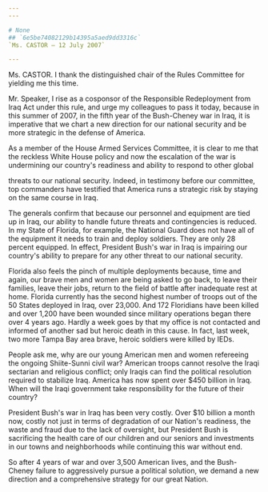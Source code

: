 ```yaml
---
---

# None
## `6e5be74082129b14395a5aed9dd3316c`
`Ms. CASTOR — 12 July 2007`

---
```



Ms. CASTOR. I thank the distinguished chair of the Rules Committee 
for yielding me this time.

Mr. Speaker, I rise as a cosponsor of the Responsible Redeployment 
from Iraq Act under this rule, and urge my colleagues to pass it today, 
because in this summer of 2007, in the fifth year of the Bush-Cheney 
war in Iraq, it is imperative that we chart a new direction for our 
national security and be more strategic in the defense of America.

As a member of the House Armed Services Committee, it is clear to me 
that the reckless White House policy and now the escalation of the war 
is undermining our country's readiness and ability to respond to other 
global


threats to our national security. Indeed, in testimony before our 
committee, top commanders have testified that America runs a strategic 
risk by staying on the same course in Iraq.

The generals confirm that because our personnel and equipment are 
tied up in Iraq, our ability to handle future threats and contingencies 
is reduced. In my State of Florida, for example, the National Guard 
does not have all of the equipment it needs to train and deploy 
soldiers. They are only 28 percent equipped. In effect, President 
Bush's war in Iraq is impairing our country's ability to prepare for 
any other threat to our national security.

Florida also feels the pinch of multiple deployments because, time 
and again, our brave men and women are being asked to go back, to leave 
their families, leave their jobs, return to the field of battle after 
inadequate rest at home. Florida currently has the second highest 
number of troops out of the 50 States deployed in Iraq, over 23,000. 
And 172 Floridians have been killed and over 1,200 have been wounded 
since military operations began there over 4 years ago. Hardly a week 
goes by that my office is not contacted and informed of another sad but 
heroic death in this cause. In fact, last week, two more Tampa Bay area 
brave, heroic soldiers were killed by IEDs.

People ask me, why are our young American men and women refereeing 
the ongoing Shiite-Sunni civil war? American troops cannot resolve the 
Iraqi sectarian and religious conflict; only Iraqis can find the 
political resolution required to stabilize Iraq. America has now spent 
over $450 billion in Iraq. When will the Iraqi government take 
responsibility for the future of their country?

President Bush's war in Iraq has been very costly. Over $10 billion a 
month now, costly not just in terms of degradation of our Nation's 
readiness, the waste and fraud due to the lack of oversight, but 
President Bush is sacrificing the health care of our children and our 
seniors and investments in our towns and neighborhoods while continuing 
this war without end.

So after 4 years of war and over 3,500 American lives, and the Bush-
Cheney failure to aggressively pursue a political solution, we demand a 
new direction and a comprehensive strategy for our great Nation.